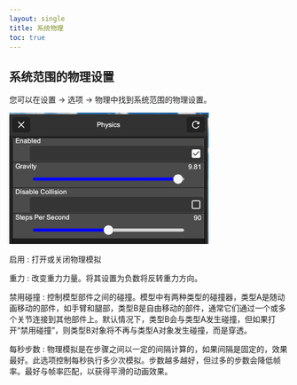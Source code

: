 ```yaml
---
layout: single
title: 系统物理
toc: true
---
```


## 系统范围的物理设置
您可以在设置 -> 选项 -> 物理中找到系统范围的物理设置。

![系统物理](/images/system-physics.png)

启用
: 打开或关闭物理模拟

重力
: 改变重力力量。将其设置为负数将反转重力方向。

禁用碰撞
: 控制模型部件之间的碰撞。模型中有两种类型的碰撞器，类型A是随动画移动的部件，如手臂和腿部，类型B是自由移动的部件，通常它们通过一个或多个关节连接到其他部件上。默认情况下，类型B会与类型A发生碰撞，但如果打开“禁用碰撞”，则类型B对象将不再与类型A对象发生碰撞，而是穿透。

每秒步数
: 物理模拟是在步骤之间以一定的间隔计算的，如果间隔是固定的，效果最好。此选项控制每秒执行多少次模拟。步数越多越好，但过多的步数会降低帧率。最好与帧率匹配，以获得平滑的动画效果。